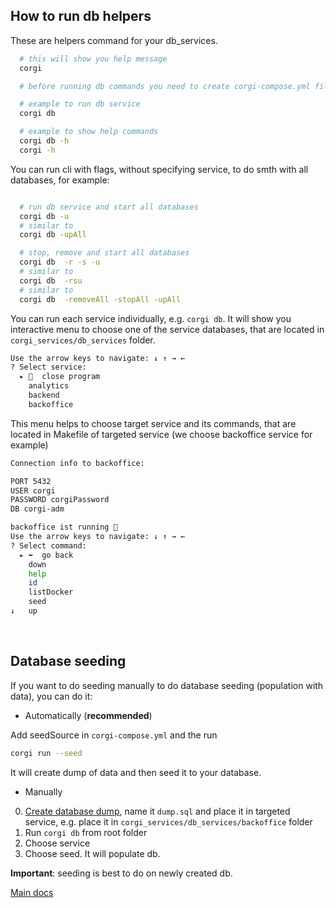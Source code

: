 ## How to run db helpers

These are helpers command for your db_services.

```bash 
  # this will show you help message
  corgi

  # before running db commands you need to create corgi-compose.yml file, add services config there and run corgi init, so that there is db_services folder, that is created

  # example to run db service
  corgi db

  # example to show help commands
  corgi db -h
  corgi -h
```


You can run cli with flags, without specifying service, to do smth with all databases, for example:

```bash 

  # run db service and start all databases
  corgi db -u
  # similar to
  corgi db -upAll

  # stop, remove and start all databases 
  corgi db  -r -s -u
  # similar to
  corgi db  -rsu
  # similar to
  corgi db  -removeAll -stopAll -upAll
```

You can run each service individually, e.g. `corgi db`. It will show you interactive menu to choose one of the service databases, that are located in `corgi_services/db_services` folder.

```bash 
Use the arrow keys to navigate: ↓ ↑ → ← 
? Select service: 
  ▸ 🛑  close program
    analytics
    backend
    backoffice
```

This menu helps to choose target service and its commands, that are located in Makefile of targeted service (we choose backoffice service for example)

```bash 
Connection info to backoffice:

PORT 5432
USER corgi
PASSWORD corgiPassword
DB corgi-adm

backoffice ist running 🔴
Use the arrow keys to navigate: ↓ ↑ → ← 
? Select command: 
  ▸ ⬅️  go back
    down
    help
    id
    listDocker
    seed
↓   up
```

</br>

## Database seeding

If you want to do seeding manually to do database seeding (population with data), you can do it:

- Automatically (**recommended**)

Add seedSource in ```corgi-compose.yml``` and the run

```bash 
corgi run --seed
```
It will create dump of data and then seed it to your database.

- Manually

0. [Create database dump](./database_dump.md), name it `dump.sql` and place it in targeted service, e.g. place it in `corgi_services/db_services/backoffice` folder
1. Run `corgi db` from root folder
2. Choose service
3. Choose seed. It will populate db.

**Important**: seeding is best to do on newly created db.

[Main docs](../../README.md)